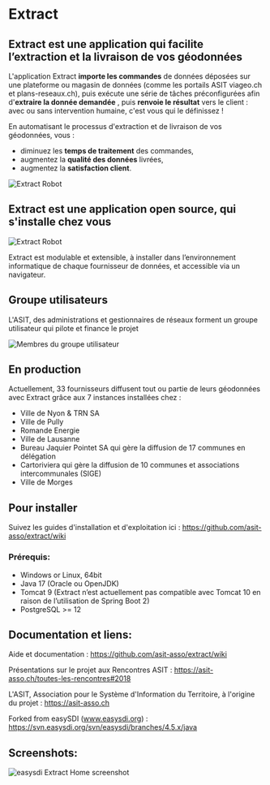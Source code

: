 Extract
======

## Extract est une application qui facilite l’extraction et la livraison de vos géodonnées

L'application Extract **importe les commandes** de données déposées sur une plateforme ou magasin de données (comme les portails ASIT viageo.ch et plans-reseaux.ch), puis exécute une série de tâches préconfigurées afin d'**extraire la donnée demandée** , puis **renvoie le résultat** vers le client : avec ou sans intervention humaine, c'est vous qui le définissez !

En automatisant le processus d'extraction et de livraison de vos géodonnées, vous :

* diminuez les **temps de traitement** des commandes,
* augmentez la **qualité des données** livrées,
* augmentez la **satisfaction client**. 

![Extract Robot](https://raw.githubusercontent.com/wiki/asit-asso/extract/images/extract_robot.png)

## Extract est une application open source, qui s'installe chez vous 

![Extract Robot](https://raw.githubusercontent.com/wiki/asit-asso/extract/images/shema_global_transparent2.png)

Extract est modulable et extensible, à installer dans l’environnement informatique de chaque fournisseur de données, et accessible via un navigateur.

## Groupe utilisateurs

L'ASIT, des administrations et gestionnaires de réseaux forment un groupe utilisateur qui pilote et finance le projet

![Membres du groupe utilisateur](https://raw.githubusercontent.com/wiki/asit-asso/extract/images/extract_sponsors.png)

## En production 

Actuellement, 33 fournisseurs diffusent tout ou partie de leurs géodonnées avec Extract grâce aux 7 instances installées chez :

* Ville de Nyon & TRN SA
* Ville de Pully
* Romande Energie
* Ville de Lausanne
* Bureau Jaquier Pointet SA qui gère la diffusion de 17 communes en délégation
* Cartoriviera qui gère la diffusion de 10 communes et associations intercommunales (SIGE)
* Ville de Morges

## Pour installer

Suivez les guides d'installation et d'exploitation ici : https://github.com/asit-asso/extract/wiki

### Prérequis:
* Windows or Linux, 64bit
* Java 17 (Oracle ou OpenJDK)
* Tomcat 9 (Extract n’est actuellement pas compatible avec Tomcat 10 en raison de l’utilisation de Spring Boot 2)
* PostgreSQL >= 12

## Documentation et liens:

Aide et documentation : https://github.com/asit-asso/extract/wiki

Présentations sur le projet aux Rencontres ASIT : https://asit-asso.ch/toutes-les-rencontres#2018

L'ASIT, Association pour le Système d'Information du Territoire, à l'origine du projet : https://asit-asso.ch

Forked from easySDI (www.easysdi.org) : https://svn.easysdi.org/svn/easysdi/branches/4.5.x/java

## Screenshots:

![easysdi Extract Home screenshot](https://raw.githubusercontent.com/wiki/asit-asso/extract/images/screenshots/extract_home_logo2_2x.png)
